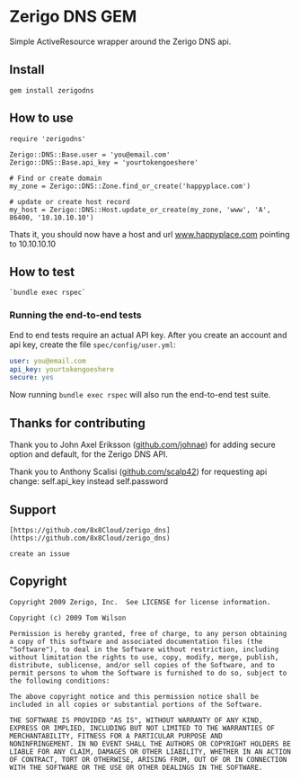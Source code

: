 # Zerigo DNS GEM

Simple ActiveResource wrapper around the Zerigo DNS api.

## Install

    gem install zerigodns
    
## How to use

    require 'zerigodns'
    
    Zerigo::DNS::Base.user = 'you@email.com'
    Zerigo::DNS::Base.api_key = 'yourtokengoeshere'
    
    # Find or create domain
    my_zone = Zerigo::DNS::Zone.find_or_create('happyplace.com')
    
    # update or create host record
    my_host = Zerigo::DNS::Host.update_or_create(my_zone, 'www', 'A', 86400, '10.10.10.10')
    
Thats it, you should now have a host and url www.happyplace.com pointing to 10.10.10.10


## How to test

    `bundle exec rspec`

### Running the end-to-end tests

End to end tests require an actual API key.  After you create an account and api key, create the file `spec/config/user.yml`:

```yaml
user: you@email.com
api_key: yourtokengoeshere
secure: yes
```


Now running `bundle exec rspec` will also run the end-to-end test suite.
## Thanks for contributing

Thank you to John Axel Eriksson ([github.com/johnae](http://github.com/johnae)) for adding secure option and default, for the Zerigo DNS API.

Thank you to Anthony Scalisi
([github.com/scalp42](https://github.com/scalp42)) for requesting api change: self.api_key instead self.password


## Support

    [https://github.com/8x8Cloud/zerigo_dns](https://github.com/8x8Cloud/zerigo_dns)
    
    create an issue

## Copyright

    Copyright 2009 Zerigo, Inc.  See LICENSE for license information.

    Copyright (c) 2009 Tom Wilson

    Permission is hereby granted, free of charge, to any person obtaining
    a copy of this software and associated documentation files (the
    "Software"), to deal in the Software without restriction, including
    without limitation the rights to use, copy, modify, merge, publish,
    distribute, sublicense, and/or sell copies of the Software, and to
    permit persons to whom the Software is furnished to do so, subject to
    the following conditions:

    The above copyright notice and this permission notice shall be
    included in all copies or substantial portions of the Software.

    THE SOFTWARE IS PROVIDED "AS IS", WITHOUT WARRANTY OF ANY KIND,
    EXPRESS OR IMPLIED, INCLUDING BUT NOT LIMITED TO THE WARRANTIES OF
    MERCHANTABILITY, FITNESS FOR A PARTICULAR PURPOSE AND
    NONINFRINGEMENT. IN NO EVENT SHALL THE AUTHORS OR COPYRIGHT HOLDERS BE
    LIABLE FOR ANY CLAIM, DAMAGES OR OTHER LIABILITY, WHETHER IN AN ACTION
    OF CONTRACT, TORT OR OTHERWISE, ARISING FROM, OUT OF OR IN CONNECTION
    WITH THE SOFTWARE OR THE USE OR OTHER DEALINGS IN THE SOFTWARE.
